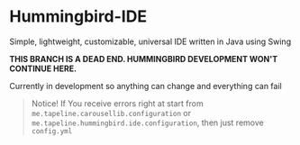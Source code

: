 # Hummingbird-IDE
Simple, lightweight, customizable, universal IDE written in Java using Swing

**THIS BRANCH IS A DEAD END. HUMMINGBIRD DEVELOPMENT WON'T CONTINUE HERE.**

Currently in development so anything can change and everything can fail

> Notice!
> If You receive errors right at start from `me.tapeline.carousellib.configuration` or 
> `me.tapeline.hummingbird.ide.configuration`, then just remove `config.yml`
